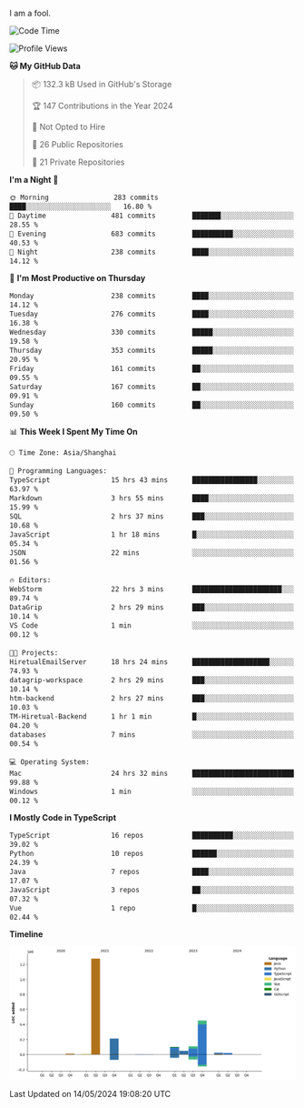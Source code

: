 I am a fool.

<!--START_SECTION:waka-->
![Code Time](http://img.shields.io/badge/Code%20Time-1%2C428%20hrs%2018%20mins-blue)

![Profile Views](http://img.shields.io/badge/Profile%20Views-0-blue)

**🐱 My GitHub Data** 

> 📦 132.3 kB Used in GitHub's Storage 
 > 
> 🏆 147 Contributions in the Year 2024
 > 
> 🚫 Not Opted to Hire
 > 
> 📜 26 Public Repositories 
 > 
> 🔑 21 Private Repositories 
 > 
**I'm a Night 🦉** 

```text
🌞 Morning                283 commits         ████░░░░░░░░░░░░░░░░░░░░░   16.80 % 
🌆 Daytime                481 commits         ███████░░░░░░░░░░░░░░░░░░   28.55 % 
🌃 Evening                683 commits         ██████████░░░░░░░░░░░░░░░   40.53 % 
🌙 Night                  238 commits         ████░░░░░░░░░░░░░░░░░░░░░   14.12 % 
```
📅 **I'm Most Productive on Thursday** 

```text
Monday                   238 commits         ████░░░░░░░░░░░░░░░░░░░░░   14.12 % 
Tuesday                  276 commits         ████░░░░░░░░░░░░░░░░░░░░░   16.38 % 
Wednesday                330 commits         █████░░░░░░░░░░░░░░░░░░░░   19.58 % 
Thursday                 353 commits         █████░░░░░░░░░░░░░░░░░░░░   20.95 % 
Friday                   161 commits         ██░░░░░░░░░░░░░░░░░░░░░░░   09.55 % 
Saturday                 167 commits         ██░░░░░░░░░░░░░░░░░░░░░░░   09.91 % 
Sunday                   160 commits         ██░░░░░░░░░░░░░░░░░░░░░░░   09.50 % 
```


📊 **This Week I Spent My Time On** 

```text
🕑︎ Time Zone: Asia/Shanghai

💬 Programming Languages: 
TypeScript               15 hrs 43 mins      ████████████████░░░░░░░░░   63.97 % 
Markdown                 3 hrs 55 mins       ████░░░░░░░░░░░░░░░░░░░░░   15.99 % 
SQL                      2 hrs 37 mins       ███░░░░░░░░░░░░░░░░░░░░░░   10.68 % 
JavaScript               1 hr 18 mins        █░░░░░░░░░░░░░░░░░░░░░░░░   05.34 % 
JSON                     22 mins             ░░░░░░░░░░░░░░░░░░░░░░░░░   01.56 % 

🔥 Editors: 
WebStorm                 22 hrs 3 mins       ██████████████████████░░░   89.74 % 
DataGrip                 2 hrs 29 mins       ███░░░░░░░░░░░░░░░░░░░░░░   10.14 % 
VS Code                  1 min               ░░░░░░░░░░░░░░░░░░░░░░░░░   00.12 % 

🐱‍💻 Projects: 
HiretualEmailServer      18 hrs 24 mins      ███████████████████░░░░░░   74.93 % 
datagrip-workspace       2 hrs 29 mins       ███░░░░░░░░░░░░░░░░░░░░░░   10.14 % 
htm-backend              2 hrs 27 mins       ███░░░░░░░░░░░░░░░░░░░░░░   10.03 % 
TM-Hiretual-Backend      1 hr 1 min          █░░░░░░░░░░░░░░░░░░░░░░░░   04.20 % 
databases                7 mins              ░░░░░░░░░░░░░░░░░░░░░░░░░   00.54 % 

💻 Operating System: 
Mac                      24 hrs 32 mins      █████████████████████████   99.88 % 
Windows                  1 min               ░░░░░░░░░░░░░░░░░░░░░░░░░   00.12 % 
```

**I Mostly Code in TypeScript** 

```text
TypeScript               16 repos            ██████████░░░░░░░░░░░░░░░   39.02 % 
Python                   10 repos            ██████░░░░░░░░░░░░░░░░░░░   24.39 % 
Java                     7 repos             ████░░░░░░░░░░░░░░░░░░░░░   17.07 % 
JavaScript               3 repos             ██░░░░░░░░░░░░░░░░░░░░░░░   07.32 % 
Vue                      1 repo              █░░░░░░░░░░░░░░░░░░░░░░░░   02.44 % 
```



**Timeline**

![Lines of Code chart](https://raw.githubusercontent.com/VeejaLiu/VeejaLiu/master/assets/bar_graph.png)


 Last Updated on 14/05/2024 19:08:20 UTC
<!--END_SECTION:waka-->
